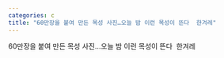 ```yaml
---
categories: c
title: "60만장을 붙여 만든 목성 사진…오늘 밤 이런 목성이 뜬다  한겨레"
---
```

60만장을 붙여 만든 목성 사진…오늘 밤 이런 목성이 뜬다&nbsp;&nbsp;한겨레